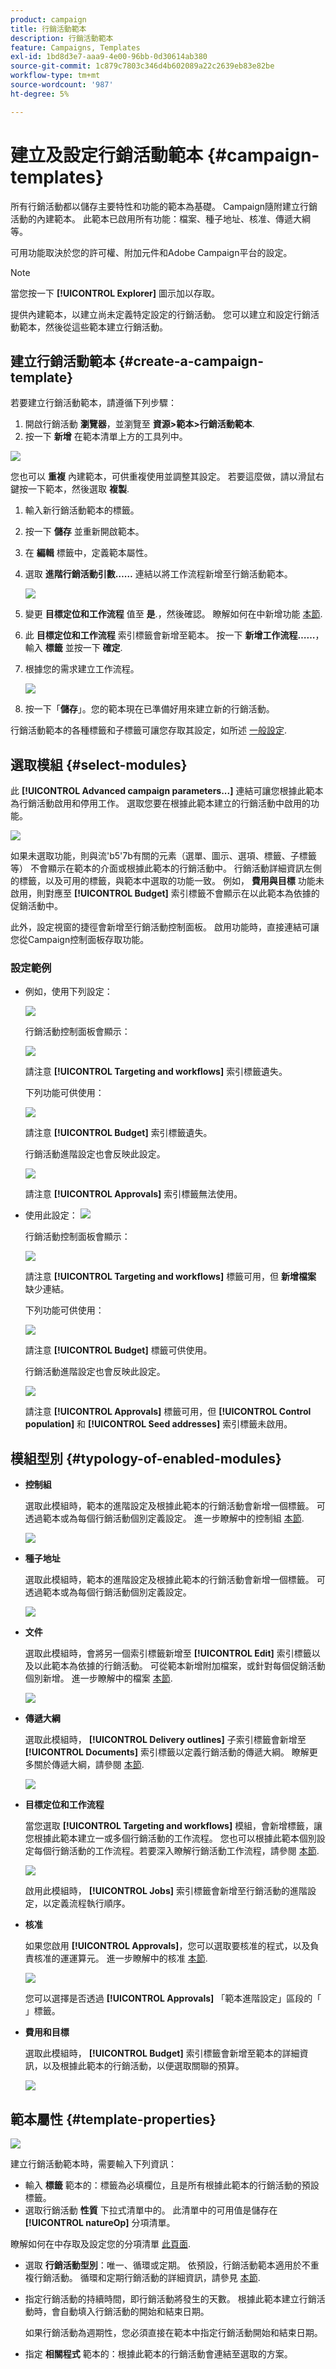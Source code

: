 ```yaml
---
product: campaign
title: 行銷活動範本
description: 行銷活動範本
feature: Campaigns, Templates
exl-id: 1bd8d3e7-aaa9-4e00-96bb-0d30614ab380
source-git-commit: 1c879c7803c346d4b602089a22c2639eb83e82be
workflow-type: tm+mt
source-wordcount: '987'
ht-degree: 5%

---
```


# 建立及設定行銷活動範本 {#campaign-templates}

所有行銷活動都以儲存主要特性和功能的範本為基礎。 Campaign隨附建立行銷活動的內建範本。 此範本已啟用所有功能：檔案、種子地址、核准、傳遞大綱等。

可用功能取決於您的許可權、附加元件和Adobe Campaign平台的設定。


>[!NOTE]
>
>當您按一下 **[!UICONTROL Explorer]** 圖示加以存取。

提供內建範本，以建立尚未定義特定設定的行銷活動。 您可以建立和設定行銷活動範本，然後從這些範本建立行銷活動。

## 建立行銷活動範本 {#create-a-campaign-template}

若要建立行銷活動範本，請遵循下列步驟：

1. 開啟行銷活動 **瀏覽器**，並瀏覽至 **資源>範本>行銷活動範本**.
1. 按一下 **新增** 在範本清單上方的工具列中。

![](assets/campaign-template-node.png)

您也可以 **重複** 內建範本，可供重複使用並調整其設定。 若要這麼做，請以滑鼠右鍵按一下範本，然後選取 **複製**.

1. 輸入新行銷活動範本的標籤。
1. 按一下 **儲存** 並重新開啟範本。
1. 在 **編輯** 標籤中，定義範本屬性。
1. 選取 **進階行銷活動引數……** 連結以將工作流程新增至行銷活動範本。

   ![](assets/campaign-template-parameters.png)

1. 變更 **目標定位和工作流程** 值至 **是**.，然後確認。 瞭解如何在中新增功能 [本節](#typology-of-enabled-modules).
1. 此 **目標定位和工作流程** 索引標籤會新增至範本。 按一下 **新增工作流程……**，輸入 **標籤** 並按一下 **確定**.
1. 根據您的需求建立工作流程。

   ![](assets/campaign-template-create-wf.png)

1. 按一下「**儲存**」。您的範本現在已準備好用來建立新的行銷活動。

行銷活動範本的各種標籤和子標籤可讓您存取其設定，如所述 [一般設定](#general-configuration).

## 選取模組 {#select-modules}

此 **[!UICONTROL Advanced campaign parameters...]** 連結可讓您根據此範本為行銷活動啟用和停用工作。 選取您要在根據此範本建立的行銷活動中啟用的功能。

![](assets/campaign-template-select-modules.png)

如果未選取功能，則與流&#39;b5&#39;7b有關的元素（選單、圖示、選項、標籤、子標籤等） 不會顯示在範本的介面或根據此範本的行銷活動中。 行銷活動詳細資訊左側的標籤，以及可用的標籤，與範本中選取的功能一致。 例如， **費用與目標** 功能未啟用，則對應至 **[!UICONTROL Budget]** 索引標籤不會顯示在以此範本為依據的促銷活動中。

此外，設定視窗的捷徑會新增至行銷活動控制面板。 啟用功能時，直接連結可讓您從Campaign控制面板存取功能。

### 設定範例

* 例如，使用下列設定：

  ![](assets/campaign-template-select-functionalities.png)

  行銷活動控制面板會顯示：

  ![](assets/campaign-template-dashboard-sample-1.png)

  請注意 **[!UICONTROL Targeting and workflows]** 索引標籤遺失。

  下列功能可供使用：

  ![](assets/campaign-template-edit-sample-1.png)

  請注意 **[!UICONTROL Budget]** 索引標籤遺失。

  行銷活動進階設定也會反映此設定。

  ![](assets/campaign-template-parameters-sample-1.png)

  請注意 **[!UICONTROL Approvals]** 索引標籤無法使用。

* 使用此設定：
  ![](assets/campaign-template-dashboard-sample-2.png)

  行銷活動控制面板會顯示：

  ![](assets/campaign-template-select-functionalities-2.png)

  請注意 **[!UICONTROL Targeting and workflows]** 標籤可用，但 **新增檔案** 缺少連結。

  下列功能可供使用：

  ![](assets/campaign-template-edit-sample-2.png)

  請注意 **[!UICONTROL Budget]** 標籤可供使用。

  行銷活動進階設定也會反映此設定。

  ![](assets/campaign-template-parameters-sample-2.png)

  請注意 **[!UICONTROL Approvals]** 標籤可用，但 **[!UICONTROL Control population]** 和 **[!UICONTROL Seed addresses]** 索引標籤未啟用。


## 模組型別 {#typology-of-enabled-modules}

* **控制組**

  選取此模組時，範本的進階設定及根據此範本的行銷活動會新增一個標籤。 可透過範本或為每個行銷活動個別定義設定。 進一步瞭解中的控制組 [本節](marketing-campaign-deliveries.md#defining-a-control-group).

  ![](assets/template-activate-1.png)


* **種子地址**

  選取此模組時，範本的進階設定及根據此範本的行銷活動會新增一個標籤。 可透過範本或為每個行銷活動個別定義設定。

  ![](assets/template-activate-2.png)

* **文件**

  選取此模組時，會將另一個索引標籤新增至 **[!UICONTROL Edit]** 索引標籤以及以此範本為依據的行銷活動。 可從範本新增附加檔案，或針對每個促銷活動個別新增。 進一步瞭解中的檔案 [本節](marketing-campaign-deliveries.md#manage-associated-documents).

  ![](assets/template-activate-3.png)

* **傳遞大綱**

  選取此模組時， **[!UICONTROL Delivery outlines]** 子索引標籤會新增至 **[!UICONTROL Documents]** 索引標籤以定義行銷活動的傳遞大綱。 瞭解更多關於傳遞大綱，請參閱 [本節](marketing-campaign-assets.md#delivery-outlines).

  ![](assets/template-activate-4.png)

* **目標定位和工作流程**

  當您選取 **[!UICONTROL Targeting and workflows]** 模組，會新增標籤，讓您根據此範本建立一或多個行銷活動的工作流程。 您也可以根據此範本個別設定每個行銷活動的工作流程。若要深入瞭解行銷活動工作流程，請參閱 [本節](marketing-campaign-deliveries.md#build-the-main-target-in-a-workflow).

  ![](assets/template-activate-5.png)

  啟用此模組時， **[!UICONTROL Jobs]** 索引標籤會新增至行銷活動的進階設定，以定義流程執行順序。

* **核准**

  如果您啟用 **[!UICONTROL Approvals]**，您可以選取要核准的程式，以及負責核准的運運算元。 進一步瞭解中的核准 [本節](marketing-campaign-approval.md#select-reviewers).

  ![](assets/template-activate-6.png)

  您可以選擇是否透過 **[!UICONTROL Approvals]** 「範本進階設定」區段的「 」標籤。

* **費用和目標**

  選取此模組時， **[!UICONTROL Budget]** 索引標籤會新增至範本的詳細資訊，以及根據此範本的行銷活動，以便選取關聯的預算。

  ![](assets/template-activate-7.png)


## 範本屬性 {#template-properties}

![](assets/template-op-type.png)

建立行銷活動範本時，需要輸入下列資訊：

* 輸入 **標籤** 範本的：標籤為必填欄位，且是所有根據此範本的行銷活動的預設標籤。
* 選取行銷活動 **性質** 下拉式清單中的。 此清單中的可用值是儲存在 **[!UICONTROL natureOp]** 分項清單。

瞭解如何在中存取及設定您的分項清單 [此頁面](../../v8/config/ui-settings.md#enumerations).


* 選取 **行銷活動型別**：唯一、循環或定期。 依預設，行銷活動範本適用於不重複行銷活動。 循環和定期行銷活動的詳細資訊，請參見 [本節](recurring-periodic-campaigns.md).
* 指定行銷活動的持續時間，即行銷活動將發生的天數。 根據此範本建立行銷活動時，會自動填入行銷活動的開始和結束日期。

  如果行銷活動為週期性，您必須直接在範本中指定行銷活動開始和結束日期。

* 指定 **相關程式** 範本的：根據此範本的行銷活動會連結至選取的方案。

<!--
## Track campaign execution{#campaign-reverse-scheduling}

You can create a schedule for a campaign and track accomplishments, for instance to prepare an event schedule for a specific date. Campaign templates now let you calculate the start date of a task based on the end date of a campaign.


In the task configuration box, go to the **[!UICONTROL Implementation schedule]** area and check the **[!UICONTROL The start date is calculated based on the campaign end date]** box. (Here, "start date" is the task start date). Go to the **[!UICONTROL Start]** field and enter an interval: the task will start this long before the campaign end date. If you enter a period which is longer than the campaign is set to last, the task will begin before the campaign.

![](assets/mrm_task_in_template_start_date.png)

When you create a campaign using this template, the task start date will be calculated automatically. However, you can always change it later.-->
